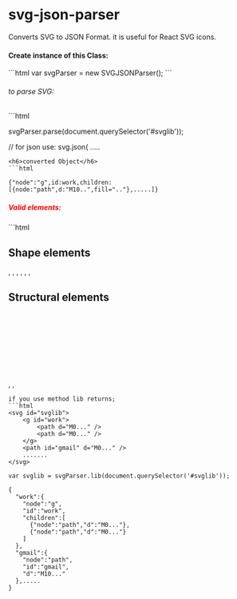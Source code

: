 # svg-json-parser
Converts SVG to JSON Format. it is useful for React SVG icons.

<h4>Create instance of this Class:</h4>
```html
var svgParser = new SVGJSONParser();
```

<h6> to parse SVG: </h6>
```html

svgParser.parse(document.querySelector('#svglib'));

// for json use: svg.json( .....

```
<h6>converted Object</h6>
```html

{"node":"g",id:work,children:[{node:"path",d:"M10..",fill=".."},.....]}

```

<h5 style="color:red;" >Valid elements:</h5>
```html

Shape elements
---------------------------
<circle>, <ellipse>, <line>, <path>, <polygon>, <polyline>, <rect>

Structural elements
----------------------------
<defs>, <g>, <svg>, <symbol>,<svg>

```
if you use method lib returns;
```html
<svg id="svglib">
    <g id="work">
        <path d="M0..." />
        <path d="M0..." />
    </g>
    <path id="gmail" d="M0..." />
    .......
</svg>

var svglib = svgParser.lib(document.querySelector('#svglib'));

{  
  "work":{  
    "node":"g",
    "id":"work",
    "children":[  
      {"node":"path","d":"M0..."},
      {"node":"path","d":"M0..."}
    ]
  },
  "gmail":{  
    "node":"path",
    "id":"gmail",
    "d":"M10..."
  },.....
}
```

